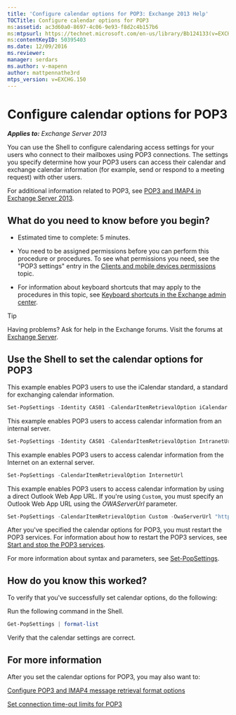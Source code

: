 ```yaml
---
title: 'Configure calendar options for POP3: Exchange 2013 Help'
TOCTitle: Configure calendar options for POP3
ms:assetid: ac3d60a0-8697-4c06-9e93-f8d2c4b157b6
ms:mtpsurl: https://technet.microsoft.com/en-us/library/Bb124133(v=EXCHG.150)
ms:contentKeyID: 50395403
ms.date: 12/09/2016
ms.reviewer: 
manager: serdars
ms.author: v-mapenn
author: mattpennathe3rd
mtps_version: v=EXCHG.150
---
```


# Configure calendar options for POP3

_**Applies to:** Exchange Server 2013_

You can use the Shell to configure calendaring access settings for your users who connect to their mailboxes using POP3 connections. The settings you specify determine how your POP3 users can access their calendar and exchange calendar information (for example, send or respond to a meeting request) with other users.

For additional information related to POP3, see [POP3 and IMAP4 in Exchange Server 2013](pop3-and-imap4-in-exchange-server-2013-exchange-2013-help.md).

## What do you need to know before you begin?

- Estimated time to complete: 5 minutes.

- You need to be assigned permissions before you can perform this procedure or procedures. To see what permissions you need, see the "POP3 settings" entry in the [Clients and mobile devices permissions](clients-and-mobile-devices-permissions-exchange-2013-help.md) topic.

- For information about keyboard shortcuts that may apply to the procedures in this topic, see [Keyboard shortcuts in the Exchange admin center](keyboard-shortcuts-in-the-exchange-admin-center-2013-help.md).

> [!TIP]
> Having problems? Ask for help in the Exchange forums. Visit the forums at [Exchange Server](https://go.microsoft.com/fwlink/p/?linkid=60612).

## Use the Shell to set the calendar options for POP3

This example enables POP3 users to use the iCalendar standard, a standard for exchanging calendar information.

```powershell
Set-PopSettings -Identity CAS01 -CalendarItemRetrievalOption iCalendar
```

This example enables POP3 users to access calendar information from an internal server.

```powershell
Set-PopSettings -Identity CAS01 -CalendarItemRetrievalOption IntranetUrl
```

This example enables POP3 users to access calendar information from the Internet on an external server.

```powershell
Set-PopSettings -CalendarItemRetrievalOption InternetUrl
```

This example enables POP3 users to access calendar information by using a direct Outlook Web App URL. If you're using `Custom`, you must specify an Outlook Web App URL using the *OWAServerUrl* parameter.

```powershell
Set-PopSettings -CalendarItemRetrievalOption Custom -OwaServerUrl "https://OwaServer01"
```

After you've specified the calendar options for POP3, you must restart the POP3 services. For information about how to restart the POP3 services, see [Start and stop the POP3 services](start-and-stop-the-pop3-services-exchange-2013-help.md).

For more information about syntax and parameters, see [Set-PopSettings](https://technet.microsoft.com/en-us/library/aa997154\(v=exchg.150\)).

## How do you know this worked?

To verify that you've successfully set calendar options, do the following:

Run the following command in the Shell.

```powershell
Get-PopSettings | format-list
```

Verify that the calendar settings are correct.

## For more information

After you set the calendar options for POP3, you may also want to:

[Configure POP3 and IMAP4 message retrieval format options](configure-pop3-and-imap4-message-retrieval-format-options-exchange-2013-help.md)

[Set connection time-out limits for POP3](set-connection-time-out-limits-for-pop3-exchange-2013-help.md)
